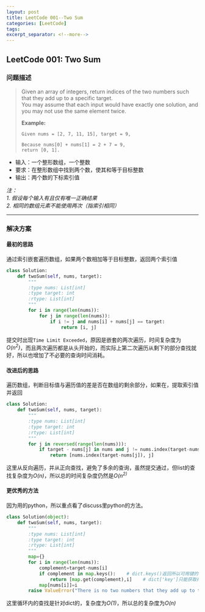 ```yaml
---
layout: post
title: LeetCode 001--Two Sum
categories: [LeetCode]
tags: 
excerpt_separator: <!--more-->
---
```


<!--categories: [Ubuntu, Database, Python, Github, Web, Tutorial, Test, Shell, LeetCode, ]-->
<!--tags: [jekyll, python3, github, Django, markdown, mysql, shell, ]-->

## LeetCode 001: Two Sum  
### 问题描述  
 

> Given an array of integers, return indices of the two numbers such that they add up to a specific target.  
> You may assume that each input would have exactly one solution, and you may not use the same element twice.  
> 
> **Example:**  
> ```
> Given nums = [2, 7, 11, 15], target = 9,
> 
> Because nums[0] + nums[1] = 2 + 7 = 9,
> return [0, 1].
> ```

<!--more-->

* 输入：一个整形数组，一个整数  
* 要求：在整形数组中找到两个数，使其和等于目标整数  
* 输出：两个数的下标索引值  

*注：*  
*1. 假设每个输入有且仅有唯一正确结果*  
*2. 相同的数组元素不能使用两次（指索引相同）*  

---

### 解决方案
#### 最初的思路
通过索引嵌套遍历数组，如果两个数相加等于目标整数，返回两个索引值  
``` python 
class Solution:
    def twoSum(self, nums, target):
        """
        :type nums: List[int]
        :type target: int
        :rtype: List[int]
        """
        for i in range(len(nums)):
            for j in range(len(nums)):
                if i != j and nums[i] + nums[j] == target:
                    return [i, j]
```

提交时出现`Time Limit Exceeded`，原因是嵌套的两次遍历，时间复杂度为*O(n<sup>2</sup>)*，而且两次遍历都是从头开始的，而实际上第二次遍历从剩下的部分查找就好，所以也增加了不必要的查询时间消耗。  

#### 改进后的思路
遍历数组，判断目标值与遍历值的差是否在数组的剩余部分，如果在，提取索引值并返回  
```python
class Solution:
    def twoSum(self, nums, target):
        """
        :type nums: List[int]
        :type target: int
        :rtype: List[int]
        """
        for j in reversed(range(len(nums))):
            if target - nums[j] in nums and j != nums.index(target-nums[j]):
                return [nums.index(target-nums[j]), j]
```

这里从反向遍历，并从正向查找，避免了多余的查询，虽然提交通过，但list的查找复杂度为*O(n)*，所以总的时间复杂度仍然是*O(n<sup>2</suo>)*

#### 更优秀的方法
因为用的python，所以重点看了discuss里python的方法。  

``` python
class Solution(object):
    def twoSum(self, nums, target):
        """
        :type nums: List[int]
        :type target: int
        :rtype: List[int]
        """
        map={}
        for i in range(len(nums)):
            complement=target-nums[i]
            if complement in map.keys():    # dict.keys()返回所以可用键的列表
                return [map.get(complement),i]    # dict['key']只能获取存在的值，不存在会触发KeyError, 而dict.get(key, default=None)如果不存在则返回一个默认值(可设置)
            map[nums[i]]=i
        raise ValueError("There is no two numbers that they add up to this target")
```

这里循环内的查找是针对dict的，复杂度为*O(1)*，所以总的复杂度为*O(n)*
